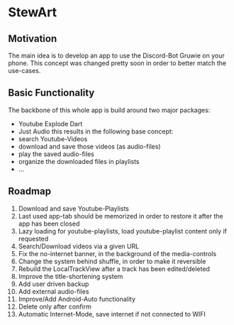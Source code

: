 # StewArt

## Motivation
The main idea is to develop an app to use the Discord-Bot Gruwie on your phone.
This concept was changed pretty soon in order to better match the use-cases.

## Basic Functionality
The backbone of this whole app is build around two major packages:
- Youtube Explode Dart
- Just Audio
this results in the following base concept:
- search Youtube-Videos
- download and save those videos (as audio-files)
- play the saved audio-files
- organize the downloaded files in playlists
- ...

## Roadmap
1. Download and save Youtube-Playlists
2. Last used app-tab should be memorized in order to restore it after the app has been closed
3. Lazy loading for youtube-playlists, load youtube-playlist content only if requested
4. Search/Download videos via a given URL
5. Fix the no-internet banner, in the background of the media-controls
6. Change the system behind shuffle, in order to make it reversible
7. Rebuild the LocalTrackView after a track has been edited/deleted
8. Improve the title-shortening system
9. Add user driven backup
10. Add external audio-files
11. Improve/Add Android-Auto functionality
12. Delete only after confirm
13. Automatic Internet-Mode, save internet if not connected to WIFI